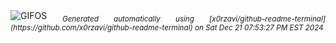 <div align="justify">
<picture>
    <source media="(prefers-color-scheme: dark)" srcset="https://i.ibb.co/7N76DQs/output-gif.gif">
    <source media="(prefers-color-scheme: light)" srcset="https://i.ibb.co/7N76DQs/output-gif.gif">
    <img alt="GIFOS" src="https://i.ibb.co/7N76DQs/output-gif.gif">
</picture>
<sub><i>Generated automatically using [x0rzavi/github-readme-terminal](https://github.com/x0rzavi/github-readme-terminal) on Sat Dec 21 07:53:27 PM EST 2024</i></sub>
</div>

<!--  -->